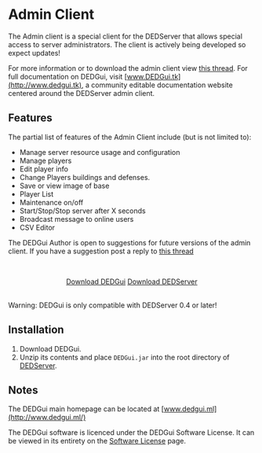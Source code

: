 # Admin Client

The Admin client is a special client for the DEDServer that allows special access to server administrators. The client is actively being developed so expect updates! 

For more information or to download the admin client view [this thread](http://cocdevteam.com/forum/showthread.php?tid=413). For full documentation on DEDGui, visit [www.DEDGui.tk](http://www.dedgui.tk), a community editable documentation website centered around the DEDServer admin client.

## Features

The partial list of features of the Admin Client include (but is not limited to):

  * Manage server resource usage and configuration
  * Manage players
  * Edit player info
  * Change Players buildings and defenses.
  * Save or view image of base
  * Player List
  * Maintenance on/off
  * Start/Stop/Stop server after X seconds
  * Broadcast message to online users
  * CSV Editor

The DEDGui Author is open to suggestions for future versions of the admin client. If you have a suggestion post a reply to [this thread](http://cocdevteam.com/forum/showthread.php?tid=413)

<br><center><a href="https://cocdevteam.info/downloads/dedgui/DEDGui-0.4p1-Stable.zip" class="btn btn-primary">Download DEDGui</a> <a href="https://cocdevteam.info/latest.html" class="btn btn-default">Download DEDServer</a></center><br>

Warning: DEDGui is only compatible with DEDServer 0.4 or later!

## Installation

  1. Download DEDGui.
  2. Unzip its contents and place `DEDGui.jar` into the root directory of [DEDServer](/ded/dedserver.md).

## Notes

The DEDGui main homepage can be located at [www.dedgui.ml](http://www.dedgui.ml/)

The DEDGui software is licenced under the DEDGui Software License. It can be viewed in its entirety on the [Software License](https://cocdevteam.info/#!software-licences.md#DEDGui) page.
